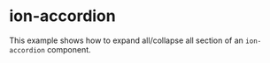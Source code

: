 # ion-accordion

This example shows how to expand all/collapse all section of an `ion-accordion` component.